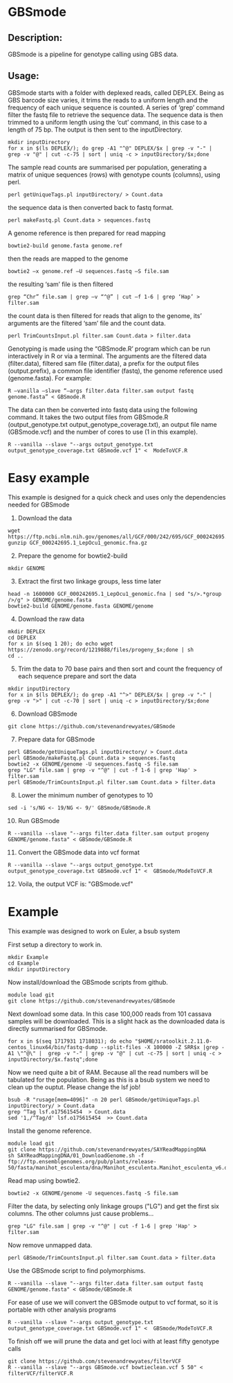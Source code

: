 # GBSmode

## Description:

GBSmode is a pipeline for genotype calling using GBS data.

## Usage:

GBSmode starts with a folder with deplexed reads, called DEPLEX. Being as GBS barcode size varies, it trims the reads to a uniform length and the frequency of each unique sequence is counted. A series of ‘grep’ command filter the fastq file to retrieve the sequence data. The sequence data is then trimmed to a uniform length using the ‘cut’ command, in this case to a length of 75 bp. The output is then sent to the inputDirectory.

    mkdir inputDirectory
    for x in $(ls DEPLEX/); do grep -A1 "^@" DEPLEX/$x | grep -v "-" | grep -v "@" | cut -c-75 | sort | uniq -c > inputDirectory/$x;done

The sample read counts are summarised per population, generating a matrix of unique sequences (rows) with genotype counts (columns), using perl.

    perl getUniqueTags.pl inputDirectory/ > Count.data

the sequence data is then converted back to fastq format.

    perl makeFastq.pl Count.data > sequences.fastq

A genome reference is then prepared for read mapping

    bowtie2-build genome.fasta genome.ref

then the reads are mapped to the genome

    bowtie2 –x genome.ref –U sequences.fastq –S file.sam

the resulting ‘sam’ file is then filtered

    grep “Chr” file.sam | grep –v “^@” | cut –f 1-6 | grep ‘Hap’ > filter.sam

the count data is then filtered for reads that align to the genome, its’ arguments are the filtered ‘sam’ file and the count data.

    perl TrimCountsInput.pl filter.sam Count.data > filter.data

Genotyping is made using the “GBSmode.R’ program which can be run interactively in R or via a terminal. The arguments are the filtered data (filter.data), filtered sam file (filter.data), a prefix for the output files (output.prefix), a common file identifier (fastq), the genome reference used (genome.fasta).  For example:

    R –vanilla –slave “—args filter.data filter.sam output fastq genome.fasta” < GBSmode.R

The data can then be converted into fastq data using the following command. It takes the two output files from GBSmode.R (output_genotype.txt output_genotype_coverage.txt), an output file name (GBSmode.vcf) and the number of cores to use (1 in this example).

    R --vanilla --slave "--args output_genotype.txt output_genotype_coverage.txt GBSmode.vcf 1" <  ModeToVCF.R

# Easy example

This example is designed for a quick check and uses only the dependencies needed for GBSmode

1) Download the data
```
wget https://ftp.ncbi.nlm.nih.gov/genomes/all/GCF/000/242/695/GCF_000242695.1_LepOcu1/GCF_000242695.1_LepOcu1_genomic.fna.gz
gunzip GCF_000242695.1_LepOcu1_genomic.fna.gz
```

2) Prepare the genome for bowtie2-build
```
mkdir GENOME
```

3) Extract the first two linkage groups, less time later
```
head -n 1600000 GCF_000242695.1_LepOcu1_genomic.fna | sed "s/>.*group />/g" > GENOME/genome.fasta
bowtie2-build GENOME/genome.fasta GENOME/genome
```

4) Download the raw data
```
mkdir DEPLEX
cd DEPLEX
for x in $(seq 1 20); do echo wget https://zenodo.org/record/1219888/files/progeny_$x;done | sh
cd ..
```

5) Trim the data to 70 base pairs and then sort and count the frequency of each sequence
prepare and sort the data
```
mkdir inputDirectory
for x in $(ls DEPLEX/); do grep -A1 "^>" DEPLEX/$x | grep -v "-" | grep -v ">" | cut -c-70 | sort | uniq -c > inputDirectory/$x;done
```

6) Download GBSmode 
```
git clone https://github.com/stevenandrewyates/GBSmode
```

7) Prepare data for GBSmode
```
perl GBSmode/getUniqueTags.pl inputDirectory/ > Count.data
perl GBSmode/makeFastq.pl Count.data > sequences.fastq
bowtie2 -x GENOME/genome -U sequences.fastq -S file.sam
grep "LG" file.sam | grep -v "^@" | cut -f 1-6 | grep 'Hap' > filter.sam
perl GBSmode/TrimCountsInput.pl filter.sam Count.data > filter.data
```
8) Lower the minimum number of genotypes to 10
```
sed -i 's/NG <- 19/NG <- 9/' GBSmode/GBSmode.R
```
10) Run GBSmode
```
R --vanilla --slave "--args filter.data filter.sam output progeny GENOME/genome.fasta" < GBSmode/GBSmode.R
```
11) Convert the GBSmode data into vcf format 
```
R --vanilla --slave "--args output_genotype.txt output_genotype_coverage.txt GBSmode.vcf 1" <  GBSmode/ModeToVCF.R
```
12) Voila, the output VCF is: "GBSmode.vcf"


# Example

This example was designed to work on Euler, a bsub system

First setup a directory to work in.
```
mkdir Example
cd Example
mkdir inputDirectory
```
Now install/download the GBSmode scripts from github.

```
module load git
git clone https://github.com/stevenandrewyates/GBSmode
```
Next download some data. In this case 100,000 reads from 101 cassava samples will be downloaded. This is a slight hack as the downloaded data is directly summarised for GBSmode.
```
for x in $(seq 1717931 1718031); do echo "$HOME/sratoolkit.2.11.0-centos_linux64/bin/fastq-dump --split-files -X 100000 -Z SRR$x |grep -A1 \"^@\" |  grep -v "-" | grep -v "@" | cut -c-75 | sort | uniq -c > inputDirectory/$x.fastq";done
```
Now we need quite a bit of RAM. Because all the read numbers will be tabulated for the population. Being as this is a bsub system we need to clean up the ouptut. Please change the lsf job!
```
bsub -R "rusage[mem=4096]" -n 20 perl GBSmode/getUniqueTags.pl inputDirectory/ > Count.data
grep ^Tag lsf.o175615454  > Count.data
sed '1,/^Tag/d' lsf.o175615454  >> Count.data
```
Install the genome reference.
```
module load git
git clone https://github.com/stevenandrewyates/SAYReadMappingDNA
sh SAYReadMappingDNA/01_DownloadGenome.sh -f ftp://ftp.ensemblgenomes.org/pub/plants/release-50/fasta/manihot_esculenta/dna/Manihot_esculenta.Manihot_esculenta_v6.dna.toplevel.fa.gz
```
Read map using bowtie2.
```
bowtie2 -x GENOME/genome -U sequences.fastq -S file.sam
```
Filter the data, by selecting only linkage groups ("LG") and get the first six columns. The other columns just cause problems...
```
grep "LG" file.sam | grep -v "^@" | cut -f 1-6 | grep 'Hap' > filter.sam
```
Now remove unmapped data.
```
perl GBSmode/TrimCountsInput.pl filter.sam Count.data > filter.data
```
Use the GBSmode script to find polymorphisms.
```
R --vanilla --slave "--args filter.data filter.sam output fastq GENOME/genome.fasta" < GBSmode/GBSmode.R
```
For ease of use we will convert the GBSmode output to vcf format, so it is portable with other analysis programs 
```
R --vanilla --slave "--args output_genotype.txt output_genotype_coverage.txt GBSmode.vcf 1" <  GBSmode/ModeToVCF.R
```
To finish off we will prune the data and get loci with at least fifty genotype calls
```
git clone https://github.com/stevenandrewyates/filterVCF
R --vanilla --slave "--args GBSmode.vcf bowtieclean.vcf 5 50" < filterVCF/filterVCF.R
```
